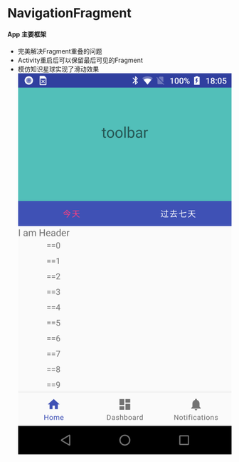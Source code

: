 # NavigationFragment
#### App 主要框架
- 完美解决Fragment重叠的问题
- Activity重启后可以保留最后可见的Fragment
- 模仿知识星球实现了滑动效果
![主页](https://raw.githubusercontent.com/fewwind/img_folder/master/home_frag.png)

